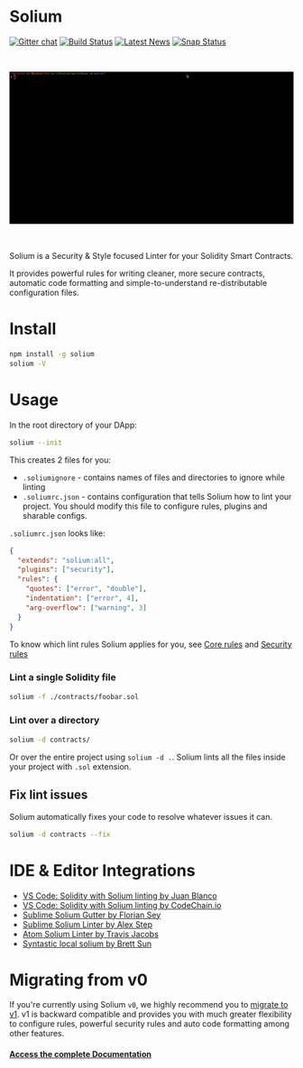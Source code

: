 # Solium

[![Gitter chat](https://badges.gitter.im/gitterHQ/gitter.svg)](https://gitter.im/Solium-linter/Lobby)
[![Build Status](https://travis-ci.org/duaraghav8/Solium.svg?branch=master)](https://travis-ci.org/duaraghav8/Solium)
[![Latest News](https://img.shields.io/badge/Blog-Medium-yellowgreen.svg)](https://medium.com/solium)
[![Snap Status](https://build.snapcraft.io/badge/duaraghav8/Solium.svg)](https://build.snapcraft.io/user/duaraghav8/Solium)

<br/>
<p align="center">
  <img src="./art/soliumcast_3.gif">
</p>
<br/>

Solium is a Security & Style focused Linter for your Solidity Smart Contracts.

It provides powerful rules for writing cleaner, more secure contracts, automatic code formatting and simple-to-understand re-distributable configuration files.

# Install
```bash
npm install -g solium
solium -V
```

# Usage
In the root directory of your DApp:
```bash
solium --init
```

This creates 2 files for you:
- `.soliumignore` - contains names of files and directories to ignore while linting
- `.soliumrc.json` - contains configuration that tells Solium how to lint your project. You should modify this file to configure rules, plugins and sharable configs.

`.soliumrc.json` looks like:

```json
{
  "extends": "solium:all",
  "plugins": ["security"],
  "rules": {
    "quotes": ["error", "double"],
    "indentation": ["error", 4],
    "arg-overflow": ["warning", 3]
  }
}
```

To know which lint rules Solium applies for you, see [Core rules](http://solium.readthedocs.io/en/latest/user-guide.html#list-of-core-rules) and [Security rules](https://github.com/duaraghav8/solium-plugin-security/tree/661c2b4f1ea0aa1fea95a78abc3d2287d63f3048#list-of-rules)

### Lint a single Solidity file
```bash
solium -f ./contracts/foobar.sol
```

### Lint over a directory
```bash
solium -d contracts/
```
Or over the entire project using `solium -d .`.
Solium lints all the files inside your project with ```.sol``` extension.

## Fix lint issues
Solium automatically fixes your code to resolve whatever issues it can.
```bash
solium -d contracts --fix
```

# IDE & Editor Integrations
- [VS Code: Solidity with Solium linting by Juan Blanco](https://marketplace.visualstudio.com/items?itemName=JuanBlanco.solidity)
- [VS Code: Solidity with Solium linting by CodeChain.io](https://marketplace.visualstudio.com/items?itemName=kodebox.solidity-language-server)
- [Sublime Solium Gutter by Florian Sey](https://github.com/sey/sublime-solium-gutter)
- [Sublime Solium Linter by Alex Step](https://github.com/alexstep/SublimeLinter-contrib-solium)
- [Atom Solium Linter by Travis Jacobs](https://github.com/travs/linter-solium)
- [Syntastic local solium by Brett Sun](https://github.com/sohkai/syntastic-local-solium.vim)

# Migrating from v0
If you're currently using Solium `v0`, we highly recommend you to [migrate to v1](http://solium.readthedocs.io/en/latest/user-guide.html#migrating-to-v1-0-0). v1 is backward compatible and provides you with much greater flexibility to configure rules, powerful security rules and auto code formatting among other features.

#### [Access the complete Documentation](http://solium.readthedocs.io/)
